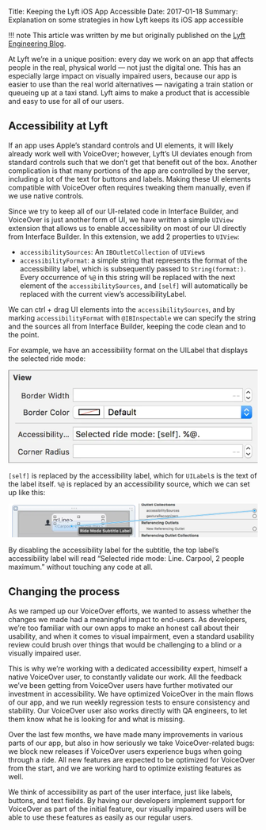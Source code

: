 Title: Keeping the Lyft iOS App Accessible
Date: 2017-01-18
Summary: Explanation on some strategies in how Lyft keeps its iOS app accessible

!!! note
    This article was written by me but originally published on the [Lyft
    Engineering Blog](https://eng.lyft.com/keeping-lyft-accessible-53155f0098b9).

At Lyft we’re in a unique position: every day we work on an app that affects
people in the real, physical world — not just the digital one. This has an
especially large impact on visually impaired users, because our app is
easier to use than the real world alternatives — navigating a train station
or queueing up at a taxi stand. Lyft aims to make a product that is
accessible and easy to use for all of our users.

## Accessibility at Lyft

If an app uses Apple’s standard controls and UI elements, it will likely already
work well with VoiceOver; however, Lyft’s UI deviates enough from standard
controls such that we don’t get that benefit out of the box. Another
complication is that many portions of the app are controlled by the server,
including a lot of the text for buttons and labels. Making these UI elements
compatible with VoiceOver often requires tweaking them manually, even if we use
native controls.

Since we try to keep all of our UI-related code in Interface Builder, and
VoiceOver is just another form of UI, we have written a simple `UIView`
extension that allows us to enable accessibility on most of our UI directly from
Interface Builder. In this extension, we add 2 properties to `UIView`:

* `accessibilitySources`: An `IBOutletCollection` of `UIView`s
* `accessibilityFormat`: a simple string that represents the format of the
  accessibility label, which is subsequently passed to `String(format:)`. Every
  occurrence of `%@` in this string will be replaced with the next element of
  the `accessibilitySources`, and `[self]` will automatically be replaced with
  the current view’s accessibilityLabel.

We can ctrl + drag UI elements into the `accessibilitySources`, and by marking
`accessibilityFormat` with `@IBInspectable` we can specify the string and the
sources all from Interface Builder, keeping the code clean and to the point.

For example, we have an accessibility format on the UILabel that displays the
selected ride mode:

![Setting the accessibility format](/images/AccessibilityFormat.png)

`[self]` is replaced by the accessibility label, which for `UILabel`s is the
text of the label itself. `%@` is replaced by an accessibility source, which we
can set up like this:

![Setting the accessibility sources](/images/AccessibilitySource.png)

By disabling the accessibility label for the subtitle, the top label’s
accessibility label will read “Selected ride mode: Line. Carpool, 2 people
maximum.” without touching any code at all.

## Changing the process

As we ramped up our VoiceOver efforts, we wanted to assess whether the changes
we made had a meaningful impact to end-users. As developers, we’re too familiar
with our own apps to make an honest call about their usability, and when it
comes to visual impairment, even a standard usability review could brush over
things that would be challenging to a blind or a visually impaired user.

This is why we’re working with a dedicated accessibility expert, himself a
native VoiceOver user, to constantly validate our work. All the feedback we’ve
been getting from VoiceOver users have further motivated our investment in
accessibility. We have optimized VoiceOver in the main flows of our app, and we
run weekly regression tests to ensure consistency and stability. Our VoiceOver
user also works directly with QA engineers, to let them know what he is looking
for and what is missing.

Over the last few months, we have made many improvements in various parts of our
app, but also in how seriously we take VoiceOver-related bugs: we block new
releases if VoiceOver users experience bugs when going through a ride. All new
features are expected to be optimized for VoiceOver from the start, and we are
working hard to optimize existing features as well.

We think of accessibility as part of the user interface, just like labels,
buttons, and text fields. By having our developers implement support for
VoiceOver as part of the initial feature, our visually impaired users will be
able to use these features as easily as our regular users.
